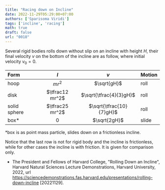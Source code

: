 ```yaml
---
title: "Racing down on Incline"
date: 2022-11-29T05:29:00+07:00
authors: ['Sparisoma Viridi']
tags: ['incline', 'racing']
math: true
draft: false
url: "0018"
---
```


Several rigid bodies rolls down without slip on an incline with height $H$, their final velocity $v$ on the bottom of the incline are as follow, where initial velocity $v_0 = 0$.

Form | $I$ | $v$ | Motion
:- | :-: | :-: | :-
hoop         | $mr^2$          | $\sqrt{gH}$              | roll
disk         | $\tfrac12 mr^2$ | $\sqrt{\tfrac{4}{3}gH}$  | roll
solid sphere | $\tfrac25 mr^2$ | $\sqrt{\tfrac{10}{7}gH}$ | roll
box\*        | $0$             | $\sqrt{2gH}$             | slide

\*box is as point mass particle, slides down on a frictionless incline.

Notice that the last row is not for rigid body and the incline is frictionless, while for other cases the incline is with friction. It is given for comparison only.

+ The President and Fellows of Harvard College, "Rolling Down an Incline", Harvard Natural Sciences Lecture Demonstrations, Harvard University, 2022, url https://sciencedemonstrations.fas.harvard.edu/presentations/rolling-down-incline [20221129].
